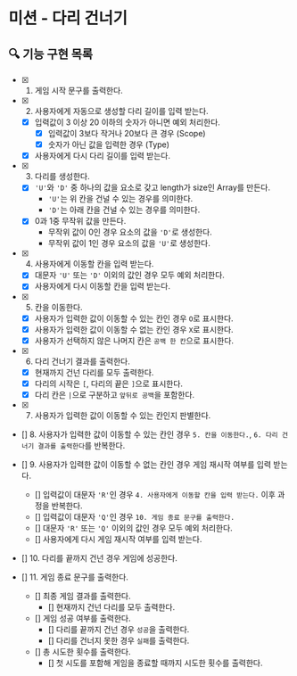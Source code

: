 # 미션 - 다리 건너기

## 🔍 기능 구현 목록

- [x] 1. 게임 시작 문구를 출력한다.
- [x] 2. 사용자에게 자동으로 생성할 다리 길이를 입력 받는다.

  - [x] 입력값이 3 이상 20 이하의 숫자가 아니면 예외 처리한다.
    - [x] 입력값이 3보다 작거나 20보다 큰 경우 (Scope)
    - [x] 숫자가 아닌 값을 입력한 경우 (Type)
  - [x] 사용자에게 다시 다리 길이를 입력 받는다.

- [x] 3. 다리를 생성한다.

  - [x] `'U'`와 `'D'` 중 하나의 값을 요소로 갖고 length가 size인 Array를 만든다.
    - `'U'`는 위 칸을 건널 수 있는 경우를 의미한다.
    - `'D'`는 아래 칸을 건널 수 있는 경우를 의미한다.
  - [x] 0과 1중 무작위 값을 만든다.
    - 무작위 값이 0인 경우 요소의 값을 `'D'`로 생성한다.
    - 무작위 값이 1인 경우 요소의 값을 `'U'`로 생성한다.

- [x] 4. 사용자에게 이동할 칸을 입력 받는다.

  - [x] 대문자 `'U'` 또는 `'D'` 이외의 값인 경우 모두 예외 처리한다.
  - [x] 사용자에게 다시 이동할 칸을 입력 받는다.

- [x] 5. 칸을 이동한다.

  - [x] 사용자가 입력한 값이 이동할 수 있는 칸인 경우 `O`로 표시한다.
  - [x] 사용자가 입력한 값이 이동할 수 없는 칸인 경우 `X`로 표시한다.
  - [x] 사용자가 선택하지 않은 나머지 칸은 `공백 한 칸`으로 표시한다.

- [x] 6. 다리 건너기 결과를 출력한다.

  - [x] 현재까지 건넌 다리를 모두 출력한다.
  - [x] 다리의 시작은 `[`, 다리의 끝은 `]`으로 표시한다.
  - [x] 다리 칸은 `|`으로 구분하고 `앞뒤로 공백`을 포함한다.

- [x] 7. 사용자가 입력한 값이 이동할 수 있는 칸인지 판별한다.
- [] 8. 사용자가 입력한 값이 이동할 수 있는 칸인 경우 `5. 칸을 이동한다.`, `6. 다리 건너기 결과를 출력한다`를 반복한다.

- [] 9. 사용자가 입력한 값이 이동할 수 없는 칸인 경우 게임 재시작 여부를 입력 받는다.

  - [] 입력값이 대문자 `'R'`인 경우 `4. 사용자에게 이동할 칸을 입력 받는다.` 이후 과정을 반복한다.
  - [] 입력값이 대문자 `'Q'`인 경우 `10. 게임 종료 문구를 출력한다.`
  - [] 대문자 `'R'` 또는 `'Q'` 이외의 값인 경우 모두 예외 처리한다.
  - [] 사용자에게 다시 게임 재시작 여부를 입력 받는다.

- [] 10. 다리를 끝까지 건넌 경우 게임에 성공한다.
- [] 11. 게임 종료 문구를 출력한다.
  - [] 최종 게임 결과를 출력한다.
    - [] 현재까지 건넌 다리를 모두 출력한다.
  - [] 게임 성공 여부를 출력한다.
    - [] 다리를 끝까지 건넌 경우 `성공`을 출력한다.
    - [] 다리를 건너지 못한 경우 `실패`를 출력한다.
  - [] 총 시도한 횟수를 출력한다.
    - [] 첫 시도를 포함해 게임을 종료할 때까지 시도한 횟수를 출력한다.

